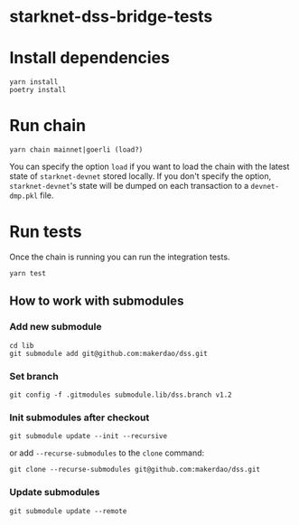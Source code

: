 # starknet-dss-bridge-tests

# Install dependencies
  
  ```
  yarn install
  poetry install
  ```

# Run chain
  
  ```
  yarn chain mainnet|goerli (load?)
  ```
  You can specify the option `load` if you want to load the chain with the latest state of `starknet-devnet` stored locally.
  If you don't specify the option, `starknet-devnet`'s state will be dumped on each transaction to a `devnet-dmp.pkl` file.

# Run tests
Once the chain is running you can run the integration tests.
    
    
    yarn test
    

## How to work with submodules
### Add new submodule
```
cd lib
git submodule add git@github.com:makerdao/dss.git
```

### Set branch
```
git config -f .gitmodules submodule.lib/dss.branch v1.2
```

### Init submodules after checkout
```
git submodule update --init --recursive
```

or add `--recurse-submodules` to the `clone` command:

```
git clone --recurse-submodules git@github.com:makerdao/dss.git
```

### Update submodules
```
git submodule update --remote
```
